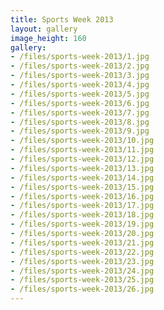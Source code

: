 ```yaml
---
title: Sports Week 2013
layout: gallery
image_height: 160
gallery:
- /files/sports-week-2013/1.jpg
- /files/sports-week-2013/2.jpg
- /files/sports-week-2013/3.jpg
- /files/sports-week-2013/4.jpg
- /files/sports-week-2013/5.jpg
- /files/sports-week-2013/6.jpg
- /files/sports-week-2013/7.jpg
- /files/sports-week-2013/8.jpg
- /files/sports-week-2013/9.jpg
- /files/sports-week-2013/10.jpg
- /files/sports-week-2013/11.jpg
- /files/sports-week-2013/12.jpg
- /files/sports-week-2013/13.jpg
- /files/sports-week-2013/14.jpg
- /files/sports-week-2013/15.jpg
- /files/sports-week-2013/16.jpg
- /files/sports-week-2013/17.jpg
- /files/sports-week-2013/18.jpg
- /files/sports-week-2013/19.jpg
- /files/sports-week-2013/20.jpg
- /files/sports-week-2013/21.jpg
- /files/sports-week-2013/22.jpg
- /files/sports-week-2013/23.jpg
- /files/sports-week-2013/24.jpg
- /files/sports-week-2013/25.jpg
- /files/sports-week-2013/26.jpg
---
```


